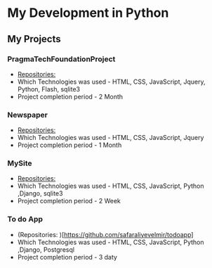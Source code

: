 # My Development in Python

## My Projects

### PragmaTechFoundationProject

- [Repositories: ](https://github.com/safaraliyevelmir/PragmatechFoundationProject/tree/main/PragmatechFoundationProject)
- Which Technologies was used - HTML, CSS, JavaScript, Jquery, Python, Flash, sqlite3
- Project completion period - 2 Month

### Newspaper

- [Repositories: ](https://github.com/safaraliyevelmir/newspaper)
- Which Technologies was used - HTML, CSS, JavaScript, Jquery
- Project completion period - 1 Month

### MySite

- [Repositories:](https://github.com/safaraliyevelmir/MySite)
- Which Technologies was used - HTML, CSS, JavaScript, Python ,Django, sqlite3
- Project completion period - 2 Week


### To do App

- (Repositories: )[https://github.com/safaraliyevelmir/todoapp]
- Which Technologies was used - HTML, CSS, JavaScript, Python ,Django, Postgresql
- Project completion period - 3 daty

